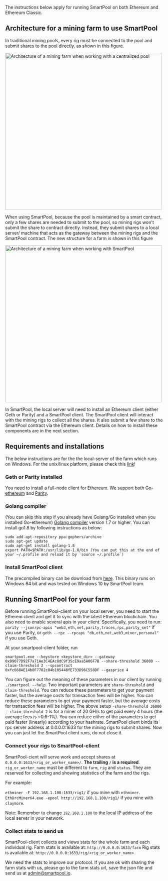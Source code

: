 The instructions below apply for running SmartPool on both Ethereum and Ethereum Classic.

## Architecture for a mining farm to use SmartPool
In traditional mining pools, every rig must be connected to the pool and submit shares to the pool directly, as shown in this figure.

<img src="https://github.com/SmartPool/smartpool-client/blob/develop/miscs/normalpool-farm.png" width="500" alt="Architecture of a mining farm when working with a centralized pool">

When using SmartPool, because the pool is maintained by a smart contract, only a few shares are needed to submit to the pool, so mining rigs won't submit the share to contract directly. Instead, they submit shares to a local server/ machine that acts as the gateway between the mining rigs and the SmartPool contract. The new structure for a farm is shown in this figure

<img src="https://github.com/SmartPool/smartpool-client/blob/develop/miscs/smartpool-farm.png" width="500" alt="Architecture of a mining farm when working with SmartPool">

In SmartPool, the local server will need to install an Ethereum client (either Geth or Parity) and a SmartPool client. The SmartPool client will interact with the mining rigs to collect all the shares. It also submit a few share to the SmartPool contract via the Ethereum client. Details on how to install these components are in the next section.

## Requirements and installations
The below instructions are for  the the local-server of the farm which runs on Windows. For the unix/linux platform, please check this [link](https://github.com/SmartPool/smartpool-client/blob/develop/CLOSED_BETA_TEST_UNIX.md)!

### Geth or Parity installed
You need to install a full-node client for Ethereum. We support both [Go-ethereum](https://github.com/ethereum/go-ethereum) and [Parity](https://github.com/paritytech/parity).

### Golang compiler
(You can skip this step if you already have Golang/Go installed when you installed Go-ethereum)
[Golang compiler](https://golang.org/) version 1.7 or higher. You can install go1.8 by following instructions as below:

```
sudo add-apt-repository ppa:gophers/archive
sudo apt-get update
sudo apt-get install golang-1.8
export PATH=$PATH:/usr/lib/go-1.8/bin (You can put this at the end of your ~/.profile and reload it by `source ~/.profile`)
```

### Install SmartPool client

The precompiled binary can be download from [here](https://github.com/SmartPool/smartpool-client/raw/develop/build/bin/SmartPool-client-windows.zip). This binary runs on Windows 64 bit and was tested on Windows 10 by SmartPool team. 

## Running SmartPool for your farm

Before running SmartPool-client on your local server, you need to start the Etherem client and get it to sync with the latest Ethereum blockchain. You also need to enable several apis in your client. Specifically, you need to run: 
`parity --jsonrpc-apis "web3,eth,net,parity,traces,rpc,parity_set"`
if you use Parity, or 
`geth --rpc --rpcapi "db,eth,net,web3,miner,personal"`
if you use Geth. 

At your smartpool-client folder, run

```
smartpool.exe --keystore <keystore_dir> --gateway 0x09077D92F7a71Ae3C4EAc8dC9f35cE9aa5A06F7B --share-threshold 36000 --claim-threshold 2 --spcontract 0xfc668AE14b0F7702c04b105448fE733D96C558DF --gasprice 4
```

You can figure out the meaning of these parameters in our client by running `./smartpool --help`. Two important parameters are `share-threshold` and `claim-threshold`. You can reduce these parameters to get your payment faster, but the average costs for transaction fees will be higher. You can reduce these parameters to get your payment faster, but the average costs for transaction fees will be higher. The above setup `-share-threshold 36000 --claim-threshold 2` is for a miner of 20 GH/s to get paid every 4 hours (the average fees is ~0.6-1%). You can reduce either of the parameters to get paid faster (linearly) according to your hashrate.
SmartPool client binds its rpc server address at 0.0.0.0:1633 for the mining rigs to submit shares. Now you can just let the SmartPool client runs, do not close it.

### Connect your rigs to SmartPool-client
SmartPool-cient will serve work and accept shares at `0.0.0.0:1633/<rig_or_worker_name>/`. **The trailing `/` is a required**. `rig_or_worker_name` must be different to `farm`, `rig` and `status`. They are reserved for collecting and showing statistics of the farm and the rigs.

For example:

`ethminer -F 192.168.1.100:1633/rig1/` if you mine with `ethminer`.
`EthDrcMiner64.exe -epool http://192.168.1.100/rig1/` if you mine with `claymore`.

Note: Remember to change `192.168.1.100` to the local IP address of the local server in your network.

### Collect stats to send us
SmartPool-client collects and views stats for the whole farm and each individual rig.
Farm stats is available at: `http://0.0.0.0:1633/farm`
Rig stats is available at: `http://0.0.0.0:1633/rig/<rig_or_worker_name>`

We need the stats to improve our protocol. If you are ok with sharing the farm stats with us, please go to the farm stats url, save the json file and send us at admin@smartpool.io.
